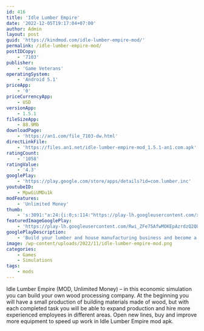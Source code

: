 ```yaml
---
id: 416
title: 'Idle Lumber Empire'
date: '2022-12-05T19:17:04+07:00'
author: Admin
layout: post
guid: 'https://kindmod.com/idle-lumber-empire-mod/'
permalink: /idle-lumber-empire-mod/
postIDCopy:
    - '7103'
publisher:
    - 'Game Veterans'
operatingSystem:
    - 'Android 5.1'
priceApp:
    - '0'
priceCurrencyApp:
    - USD
versionApp:
    - 1.5.1
fileSizeApp:
    - 88.9Mb
downloadPage:
    - 'https://an1.com/file_7103-dw.html'
directLinkFile:
    - 'https://files.an1.net/idle-lumber-empire-mod_1.5.1-an1.com.apk'
ratingCount:
    - '1058'
ratingValue:
    - '4.3'
googlePlay:
    - 'https://play.google.com/store/apps/details?id=com.lumber.inc'
youtubeID:
    - MpwGiUMDu1k
modFeatures:
    - 'Unlimited Money'
thumb:
    - 's:3091:"a:24:{i:0;s:114:"https://play-lh.googleusercontent.com/xf9jhu40IRCxciHnqtzHIsAEILsE0pd9OkTRqDgZKmLYx_-mltW2bb7UPMG_1mwiJg=w526-h296";i:1;s:114:"https://play-lh.googleusercontent.com/uTyV0dXix2ij5vGHCv7cK__h61-eGf_luFrBrC_9yPgrHkOsZFO8nK0Uj3bylGZHlQ=w526-h296";i:2;s:115:"https://play-lh.googleusercontent.com/izgZ1FU0_uFTF7Jev228K1sAyc8dlneqAgF6jXrIqaaiceQJ7fDLJ-iuPtVp5hUH1qg=w526-h296";i:3;s:115:"https://play-lh.googleusercontent.com/SVEGfd0TXKJbZbW_f3Tc1jBnsErnp52k_VcVxZhw4kPReDv_1xsx40_tanPEKxjjee0=w526-h296";i:4;s:114:"https://play-lh.googleusercontent.com/8uuB88kYdfurG4d02P-WDCoO3LEdc7_nY9TwkzxQ1EjXAKJQLA8VbhD2nDnSOG-vEg=w526-h296";i:5;s:116:"https://play-lh.googleusercontent.com/Af_nzgIL_GM9bO0dngbfEjUn-sfZoULy1nMCoi1wlhDrtJOD74u-FMj3KWTNRhAHb7Yb=w526-h296";i:6;s:116:"https://play-lh.googleusercontent.com/dIubqmS5t9DbuJwHBBZZsxYOEYLl2t1-L9bREGf3NGCDRZkLnoNxUTs_WkZZXHnRKFUn=w526-h296";i:7;s:114:"https://play-lh.googleusercontent.com/yVCg8y1B8ZRR3rS0_0wDaC02g1oI2VrgQ173kMi2yJjuxYBXIX2gHGW0NNfP_2ehuQ=w526-h296";i:8;s:115:"https://play-lh.googleusercontent.com/nmfPL8X5aG0bbTKYFFr3zPnFdsIN25zWrfrrp3sRz3XscJI6tkTK8cHcKWc5Ih-1RMc=w526-h296";i:9;s:115:"https://play-lh.googleusercontent.com/GXx40T6H1rG5q1qN-5rP-DkTdcZqau7fJbGLv38oMG0eiGR7KO76RHXEo5PH05dpqMs=w526-h296";i:10;s:115:"https://play-lh.googleusercontent.com/pjdCUDEiYNwj53afMO22lnO5z5NDc2k_tHyhtY1Ffhb1vuxBKYmXAHN48sNzsbVFSIE=w526-h296";i:11;s:114:"https://play-lh.googleusercontent.com/yL5q9Alb0R-4WjN3jw7hl0nKxFSNowPO2_lVHza49itqJhkQplN66X-WOwF0csqA1Q=w526-h296";i:12;s:115:"https://play-lh.googleusercontent.com/_a63NN7Ycf6_0izJHoL1BjGeaHYdSuyDWU0NhhlCCJKn0LG_jj2yYj5H410EoaG2XAM=w526-h296";i:13;s:114:"https://play-lh.googleusercontent.com/AElzflaBTNDuoNDVDnlyXTsG2aezwKaKaTTqarDKc9A2Fj4R0XRM6iBORT1rIHcH4g=w526-h296";i:14;s:116:"https://play-lh.googleusercontent.com/Beyfj0kMR_CbCy5JEKKhDtSqdw4vp_SI9TiOzMN5uXzRz34AGIQc1TVyWHU6JiBW2rvy=w526-h296";i:15;s:116:"https://play-lh.googleusercontent.com/D2GKa-UE8bgH1FvznrbfqMtM74Sm8p74W3-sbczqyefWewPLhGOKrWhtQpvX0dIlvXa7=w526-h296";i:16;s:115:"https://play-lh.googleusercontent.com/unZl_BkSzXO1OecQ0yLZtmd_4zZ31HLBHoWBaWn4zON7Xr2PQSu1K3nYc3i2p83-FIo=w526-h296";i:17;s:114:"https://play-lh.googleusercontent.com/szSLSYBRT_HH7ufDLc2aVU6wicEv5nV9zSrIpu-2NJkszfJ7JxQpgy8jOPRLVmJGzw=w526-h296";i:18;s:114:"https://play-lh.googleusercontent.com/haCU6hedd7CrfsyFN2_OekmFumEQhehRxb3q--13qcTkQTJTiEbk6Swqn0X7cRE5Xg=w526-h296";i:19;s:116:"https://play-lh.googleusercontent.com/bygBn97-MMOYURej8TQCwaoEyp6rj0bxs3FpUM-JsqRzk90GosSonnIvdV79eVC86NqT=w526-h296";i:20;s:116:"https://play-lh.googleusercontent.com/_cHMWKagEGcXuVIZRE5R3asUC8DhAa64GoeIny3YEkdec1m7_VSg3wsS5aj_Bez8XCKW=w526-h296";i:21;s:115:"https://play-lh.googleusercontent.com/n6x2rSGS6Tn_kTjFYw265v4_Pjs4zh9omUe4AKug0ZEsx5UAiErXcuCr2OujbZS3mME=w526-h296";i:22;s:115:"https://play-lh.googleusercontent.com/q5-u3s3s1GIEvA2g4RmIJFJBT6Iv6pmgW47eSVrJ8e_eFYks27S-WjGlM0gXASg5bWk=w526-h296";i:23;s:115:"https://play-lh.googleusercontent.com/M8P3NEDWCkdAFZ0stVWi7XwOyP73XQxP-uAo0NkiDNtSgAfM9rZJl7EEbt5JruviS_4=w526-h296";}";'
featuredImageGooglePlay:
    - 'https://play-lh.googleusercontent.com/Rwi_ZFe75AfwMOKEpAzrdzQ2QU2jQ0Pw9GJHLUbojasRXMwk-LjKZtSERx4YWojjaLA'
googlePlayDescription:
    - 'Build your lumber and house manufacturing business and become a tycoon!Welcome to Idle Lumber Empire - a brand new idle clicker game.  In this idle simulation game, you start running a small sawmill and working hard to manage, expand your factory to chase big dream: building lumber empire!.In order to harvest trees sustainably, you need to hire tree planters to grow your forests! Purchase more lands to green ''em all! Train your lumberjacks to become skilled workers so they can harvest logs efficiently.'
image: /wp-content/uploads/2022/11/idle-lumber-empire-mod.png
categories:
    - Games
    - Simulations
tags:
    - mods
---
```


Idle Lumber Empire (MOD, Unlimited Money) – in this economic simulation you can build your own wood processing company. At the beginning you will have a small production of building materials made of wood, but with each completed task you will be able to expand production and hire more experienced employees in different areas. Open new lines, buy and improve more equipment to speed up work in Idle Lumber Empire mod apk.